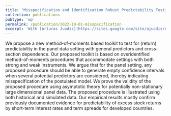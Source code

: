 ```yaml
---
title: "Misspecification and Identification Robust Predictability Testing with Panel Data "
collection: publications
pubtype: 'wp'
permalink: /publication/2022-10-01-misspecification
excerpt: 'With [Arturas Juodis](https://sites.google.com/site/ajuodisresearch/home) and [Lammertjan Dam](https://www.rug.nl/staff/l.dam/).'
---
```



We propose a new method-of-moments based toolkit to test for (return) predictability in the panel data setting with general predictors and cross-section dependence. Our proposed toolkit is based on overidentified method-of-moments procedures that accommodate settings with both strong and weak instruments. We argue that for the panel setting, any proposed procedure should be able to generate empty confidence intervals when several potential predictors are considered, thereby indicating misspecification of the postulated model. We prove the validity of the proposed procedure using asymptotic theory for potentially non-stationary large dimensional panel data. The proposed procedure is illustrated using both historical and simulated data. Our empirical results mostly confirm previously documented evidence for predictability of excess stock returns by short-term interest rates and term spreads for developed countries.
